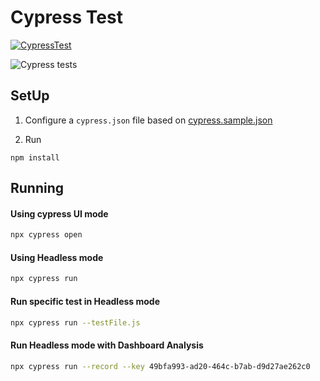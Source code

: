 # Cypress Test


[![CypressTest](https://img.shields.io/endpoint?url=https://dashboard.cypress.io/badge/detailed/ven6pg/master&style=social&logo=cypress)](https://dashboard.cypress.io/projects/ven6pg/runs)


![Cypress tests](https://github.com/CypressTestingStudy/CypressTest/workflows/Cypress%20tests/badge.svg?branch=master)

## SetUp

1. Configure a `cypress.json` file based on [cypress.sample.json](./cypress.sample.json) 

1. Run
```
npm install
```

## Running


#### Using cypress UI mode
```bash
npx cypress open
```
#### Using Headless mode
```bash
npx cypress run
```
#### Run specific test in Headless mode
```bash
npx cypress run --testFile.js
```
#### Run Headless mode with Dashboard Analysis
```bash
npx cypress run --record --key 49bfa993-ad20-464c-b7ab-d9d27ae262c0
```

